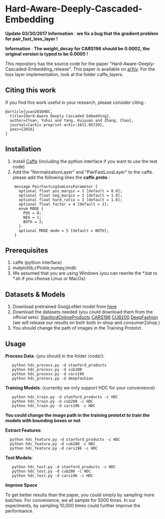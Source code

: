 # Hard-Aware-Deeply-Cascaded-Embedding

**Update 03/30/2017 Information** :  **we fix a bug that the gradient problem for pair_fast_loss_layer !**

**Information** :  **The weight_decay for CARS196 should be 0.0002, the original version is typed to be 0.0005 !**

This repository has the source code for the paper "Hard-Aware-Deeply-Cascaded-Embedding_release". This paper is available
 on [arXiv](https://arxiv.org/abs/1611.05720). For the loss layer implementation, look at the folder caffe_layers.
 

## Citing this work
If you find this work useful in your research, please consider citing :

    @article{yuan2016HDC,
      title={Hard-Aware Deeply Cascaded Embedding},
      author={Yuan, Yuhui and Yang, Kuiyuan and Zhang, Chao},
      journal={arXiv preprint arXiv:1611.05720},
      year={2016}
    }
    
## Installation
1. Install [Caffe](https://github.com/BVLC/caffe) (including the python interface if you want to use the test code) 
2. Add the "NormalizationLayer" and "PairFastLossLayer" to the caffe.
please add the following lines the **caffe.proto** :
```
    message PairFastLogSumLossParameter {
      optional float pos_margin = 1 [default = 0.0];
      optional float neg_margin = 2 [default = 1.0];
      optional float hard_ratio = 3 [default = 1.0];
      optional float factor = 4 [default = 2];
      enum MODE {
        POS = 0;
        NEG = 1;
        BOTH = 2;
      }
      optional MODE mode = 5 [default = BOTH];
    }

```      
## Prerequisites
1. caffe (python interface)
2. matplotlib,cPickle,numpy,lmdb
3. We assumed that you are using Windows (you can rewrite the *.bat to *.sh if you choose Linux or MacOs)

## Datasets & Models 
1.  Download pretrained GoogLeNet model from [here](https://github.com/BVLC/caffe/tree/master/models/bvlc_googlenet)
2.  Download the datasets needed (you could download them from the official sets): [StanfordOnlineProducts](ftp://cs.stanford.edu/cs/cvgl/Stanford_Online_Products.zip)  [CARS196](http://ai.stanford.edu/~jkrause/cars/car_dataset.html) [CUB200](http://www.vision.caltech.edu/visipedia/CUB-200-2011.html) [DeepFashion](http://mmlab.ie.cuhk.edu.hk/projects/DeepFashion.html) (we will release our results on both both in-shop and consumer2shop.)
3.  You should change the path of images in the Training Prototxt.

## Usage
**Process Data**: (you should in the folder /code/):
```
   python hdc_process.py -d stanford_products
   python hdc_process.py -d cub200
   python hdc_process.py -d cars196
   python hdc_process.py -d deepfashion
```
   
**Training Models**: (currently we only support HDC for your convenience)
```
   python hdc_train.py -d stanford_products -c HDC
   python hdc_train.py -d cub200 -c HDC
   python hdc_train.py -d cars196 -c HDC
```
   **You could change the image path in the training prototxt to train the models with bounding boxes or not**
   
**Extract Features**:
 ```
   python hdc_feature.py -d stanford_products -c HDC
   python hdc_feature.py -d cub200 -c HDC
   python hdc_feature.py -d cars196 -c HDC
```
**Test Models**:
```
   python hdc_test.py -d stanford_products -c HDC
   python hdc_test.py -d cub200 -c HDC
   python hdc_test.py -d cars196 -c HDC
```

**Improve Space**

To get better results than the paper, you could simply by sampling more batches. For convenience, we all sample for 5000 times. In our experiments, by sampling 10,000 times could further improve the performance.
